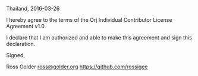 Thailand, 2016-03-26

I hereby agree to the terms of the Orj Individual Contributor License
Agreement v1.0.

I declare that I am authorized and able to make this agreement and sign this
declaration.

Signed,

Ross Golder ross@golder.org https://github.com/rossigee
